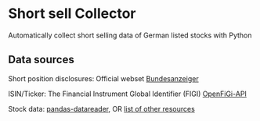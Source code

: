 # Short sell Collector

Automatically collect short selling data of German listed stocks with Python

## Data sources

Short position disclosures: Official webset [Bundesanzeiger](https://www.bundesanzeiger.de/ebanzwww/wexsservlet?page.navid=to_nlp_start)

ISIN/Ticker: The Financial Instrument Global Identifier (FIGI) [OpenFiGi-API](https://www.openfigi.com/api)

Stock data: [pandas-datareader](https://github.com/pydata/pandas-datareader), OR [list of other resources](https://github.com/wilsonfreitas/awesome-quant#data-sources)
